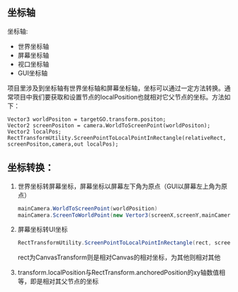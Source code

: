 ## 坐标轴

坐标轴:
- 世界坐标轴
- 屏幕坐标轴
- 视口坐标轴
- GUI坐标轴

项目里涉及到坐标轴有世界坐标轴和屏幕坐标轴，坐标可以通过一定方法转换。通常项目中我们要获取和设置节点的localPosition也就相对它父节点的坐标。方法如下：

```
Vector3 worldPositon = targetGO.transform.positon;
Vector2 screenPositon = camera.WorldToScreenPoint(worldPositon);
Vector2 localPos;
RectTransformUtility.ScreenPointToLocalPointInRectangle(relativeRect, screenPositon,camera,out localPos);
```


## 坐标转换：

1. 世界坐标转屏幕坐标，屏幕坐标以屏幕左下角为原点（GUI以屏幕左上角为原点）
	```C#
	mainCamera.WorldToScreenPoint(worldPosition)
	mainCamera.ScreenToWorldPoint(new Vertor3(screenX,screenY,mainCamera.nearClipPlane)) 
	```
	
2. 屏幕坐标转UI坐标
	```C#
	RectTransformUtility.ScreenPointToLocalPointInRectangle(rect, screenPosition,uiCamera,out localPosition)
	```
	
	rect为CanvasTransform则是相对Canvas的相对坐标，为其他则相对其他
3. transform.localPosition与RectTransform.anchoredPosition的xy轴数值相等，即是相对其父节点的坐标
